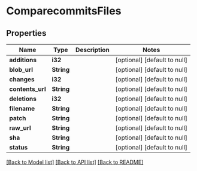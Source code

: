 # ComparecommitsFiles

## Properties
Name | Type | Description | Notes
------------ | ------------- | ------------- | -------------
**additions** | **i32** |  | [optional] [default to null]
**blob_url** | **String** |  | [optional] [default to null]
**changes** | **i32** |  | [optional] [default to null]
**contents_url** | **String** |  | [optional] [default to null]
**deletions** | **i32** |  | [optional] [default to null]
**filename** | **String** |  | [optional] [default to null]
**patch** | **String** |  | [optional] [default to null]
**raw_url** | **String** |  | [optional] [default to null]
**sha** | **String** |  | [optional] [default to null]
**status** | **String** |  | [optional] [default to null]

[[Back to Model list]](../README.md#documentation-for-models) [[Back to API list]](../README.md#documentation-for-api-endpoints) [[Back to README]](../README.md)


